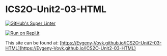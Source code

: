 # ICS2O-Unit2-03-HTML

[![GitHub's Super Linter](https://github.com/Evgeny-Vovk/ICS2O-Unit2-03-HTML/workflows/GitHub's%20Super%20Linter/badge.svg)](https://github.com/Evgeny-Vovk/ICS2O-Unit2-03-HTML/actions)

[![Run on Repl.it](https://repl.it/badge/github/Evgeny-Vovk/ICS2O-Unit2-03-HTML)](https://repl.it/github/Evgeny-Vovk/ICS2O-Unit2-03-HTML)

This site can be found at: [https://Evgeny-Vovk.github.io/ICS2O-Unit2-03-HTML](https://Evgeny-Vovk.github.io/ICS2O-Unit2-03-HTML)
